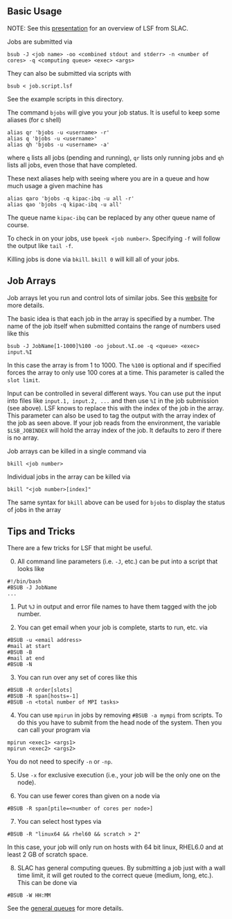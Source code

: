 Basic Usage
-----------
NOTE: See this [presentation](https://www.slac.stanford.edu/exp/glast/wb/prod/pages/installingOfflineSW/LSF_at_SLAC.pdf) for an overview of LSF from SLAC.

Jobs are submitted via
```
bsub -J <job name> -oo <combined stdout and stderr> -n <number of cores> -q <computing queue> <exec> <args>
```
They can also be submitted via scripts with
```
bsub < job.script.lsf
```
See the example scripts in this directory.

The command `bjobs` will give you your job status. It is useful to keep some
aliases (for c shell)
```
alias qr 'bjobs -u <username> -r'
alias q 'bjobs -u <username>'
alias qh 'bjobs -u <username> -a'
```
where `q` lists all jobs (pending and running), `qr` lists only running jobs and `qh` lists all jobs, even
those that have completed.

These next aliases help with seeing where you are in a queue and
how much usage a given machine has
```
alias qaro 'bjobs -q kipac-ibq -u all -r'
alias qao 'bjobs -q kipac-ibq -u all'
```
The queue name `kipac-ibq` can be replaced by any other queue name of course.

To check in on your jobs, use `bpeek <job number>`. Specifying `-f` will follow
the output like `tail -f`.

Killing jobs is done via `bkill`. `bkill 0` will kill all of your jobs.

Job Arrays
----------
Job arrays let you run and control lots of similar jobs. See this [website](http://www.ccs.miami.edu/hpc/lsf/7.0.6/admin/jobarrays.html) for
more details.

The basic idea is that each job in the array is specified by a
number. The name of the job itself when submitted contains the range of numbers used like this
```
bsub -J JobName[1-1000]%100 -oo jobout.%I.oe -q <queue> <exec> input.%I
```
In this case the array is from 1 to 1000. The `%100` is optional
and if specified forces the array to only use 100 cores at a time. This
parameter is called the `slot limit`.

Input can be controlled in several different ways. You can use put the input into files
like `input.1, input.2, ...` and then use `%I` in the job submission (see above). LSF knows
to replace this with the index of the job in the array. This parameter can also be used to tag the
output with the array index of the job as seen above. If your job reads from the environment, the variable
`$LSB_JOBINDEX` will hold the array index of the job. It defaults to zero if there is no array.

Job arrays can be killed in a single command via
```
bkill <job number>
```
Individual jobs in the array can be killed via
```
bkill "<job number>[index]"
```

The same syntax for `bkill` above can be used for `bjobs` to display the status of jobs in the array 

Tips and Tricks
---------------
There are a few tricks for LSF that might be useful.

0) All command line parameters (i.e. `-J`, etc.) can be put into a script that looks like
```
#!/bin/bash
#BSUB -J JobName
...
```

1) Put `%J` in output and error file names to have them tagged with the job number.

2) You can get email when your job is complete, starts to run, etc. via
```
#BSUB -u <email address>
#mail at start
#BSUB -B
#mail at end
#BSUB -N
```

3) You can run over any set of cores like this
```
#BSUB -R order[slots]
#BSUB -R span[hosts=-1]
#BSUB -n <total number of MPI tasks>
```

4) You can use `mpirun` in jobs by removing `#BSUB -a mympi` from scripts.
To do this you have to submit from the head node of the system. Then you can call
your program via
```
mpirun <exec1> <args1>
mpirun <exec2> <args2>
```
You do not need to specify `-n` or `-np`.

5) Use `-x` for exclusive execution (i.e., your job will be the only one on the node).

6) You can use fewer cores than given on a node via
```
#BSUB -R span[ptile=<number of cores per node>]
```

7) You can select host types via
```
#BSUB -R "linux64 && rhel60 && scratch > 2"
```
In this case, your job will only run on hosts with 64 bit linux, RHEL6.0 and
at least 2 GB of scratch space.

8) SLAC has general computing queues. By submitting a job just with a wall time limit,
it will get routed to the correct queue (medium, long, etc.). This can be done via
```
#BSUB -W HH:MM
```
See the [general queues](http://www.slac.stanford.edu/comp/unix/farm/gen_queue.pdf) for
more details. 
